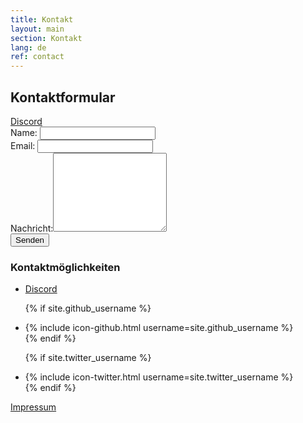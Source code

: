```yaml
---
title: Kontakt
layout: main
section: Kontakt
lang: de
ref: contact
---
```

<div class="row">
<div class="col-md-8">

<h2>Kontaktformular</h2>

<a href="https://discord.gg/tJNMaQG" aria-label="Discord">
    <i class="fab fa-discord fa-2x" aria-hidden="true"></i> Discord
</a>
<br>

<form name="contact" action="/thanks" netlify>
<div class="form-group">
    <label>Name: <input class="form-control" type="text" name="name"></label>   
    </div>
    <div class="form-group">
    <label>Email: <input class="form-control" type="email" name="email"></label>
    </div>
    <div class="form-group">
    <label for="message">Nachricht:</label><textarea rows="8" class="form-control" name="message"></textarea>
    </div>
    <button class="btn btn-primary" type="submit">Senden</button>
</form>

</div>
<div class="col-md-4">

<h3>Kontaktmöglichkeiten</h3>

<ul>
<li><a href="https://discord.gg/tJNMaQG" aria-label="Discord">
    <i class="fab fa-discord fa-2x" aria-hidden="true"></i> Discord
</a></li>

{% if site.github_username %}
    <li>{% include icon-github.html username=site.github_username %}</li>
  {% endif %}

{% if site.twitter_username %}
    <li>{% include icon-twitter.html username=site.twitter_username %}</li>
  {% endif %}
</ul>

<a class="green" href="/impressum">Impressum</a>


</div>
</div>
